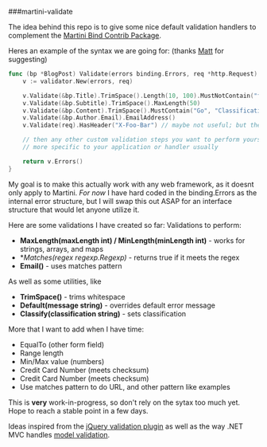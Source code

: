 ###martini-validate

The idea behind this repo is to give some nice default validation handlers to complement the [Martini Bind Contrib Package](https://github.com/martini-contrib/binding).  

Heres an example of the syntax we are going for: (thanks [Matt](https://github.com/mholt) for suggesting)
```go
func (bp *BlogPost) Validate(errors binding.Errors, req *http.Request) Errors {
    v := validator.New(errors, req)

    v.Validate(&bp.Title).TrimSpace().Length(10, 100).MustNotContain("foo")
    v.Validate(&bp.Subtitle).TrimSpace().MaxLength(50)
    v.Validate(&bp.Content).TrimSpace().MustContain("Go", "Classification", "Custom message")
    v.Validate(&bp.Author.Email).EmailAddress()
    v.Validate(req).HasHeader("X-Foo-Bar") // maybe not useful; but the idea is you can do validation on the request itself

    // then any other custom validation steps you want to perform yourself,
    // more specific to your application or handler usually

    return v.Errors()
}
```

My goal is to make this actually work with any web framework, as it doesnt only apply to Martini.  *For now* I have hard coded in the binding.Errors as the internal error structure, but I will swap this out ASAP for an interface structure that would let anyone utilize it.

Here are some validations I have created so far:
Validations to perform:

-  **MaxLength(maxLength int) / MinLength(minLength int)** - works for strings, arrays, and maps
-  **Matches(regex *regexp.Regexp)** - returns true if it meets the regex
-  **Email()** - uses matches pattern

As well as some utilities, like

-   **TrimSpace()** - trims whitespace
-   **Default(message string)** - overrides default error message
-   **Classify(classification string)** - sets classification


More that I want to add when I have time:

-  EqualTo (other form field)
-  Range length
-  Min/Max value (numbers)
-  Credit Card Number (meets checksum)
-  Credit Card Number (meets checksum)
-  Use matches pattern to do URL, and other pattern like examples




This is **very** work-in-progress, so don't rely on the sytax too much yet. Hope to reach a stable point in a few days.

Ideas inspired from the [jQuery validation plugin](http://jqueryvalidation.org/documentation/) as well as the way .NET MVC handles [model validation](http://www.asp.net/mvc/tutorials/mvc-4/getting-started-with-aspnet-mvc4/adding-validation-to-the-model).

